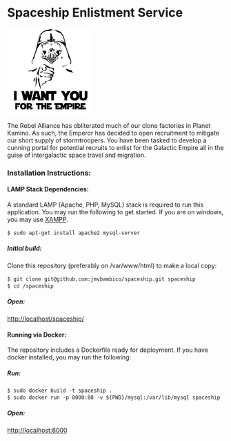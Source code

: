 # Spaceship Enlistment Service

![GitHub Logo](/splash.jpg)

The Rebel Alliance has obliterated much of our clone factories in Planet Kamino. As such, the Emperor has decided to open recruitment to mitigate our short supply of stormtroopers. You have been tasked to develop a cunning portal for potential recruits to enlist for the Galactic Empire all in the guise of intergalactic space travel and migration.

### Installation Instructions:

#### LAMP Stack Dependencies:
A standard LAMP (Apache, PHP, MySQL) stack is required to run this application. You may run the following to get started. If you are on windows, you may use [XAMPP](https://www.apachefriends.org/index.html).
```
$ sudo apt-get install apache2 mysql-server
```

##### Initial build:
Clone this repository (preferably on /var/www/html) to make a local copy:
```
$ git clone git@github.com:jmvbambico/spaceship.git spaceship
$ cd /spaceship
```

##### Open:
<http://localhost/spaceship/>

#### Running via Docker:
The repository includes a Dockerfile ready for deployment. If you have docker installed, you may run the following:

##### Run:
```
$ sudo docker build -t spaceship .
$ sudo docker run -p 8000:80 -v ${PWD}/mysql:/var/lib/mysql spaceship
```

##### Open:
<http://localhost:8000>

